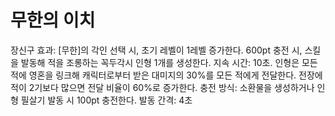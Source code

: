 # 무한의 이치

장신구 효과: [무한]의 각인 선택 시, 초기 레벨이 1레벨 증가한다. 600pt 충전 시, 스킬을 발동해 적을 조롱하는 꼭두각시 인형 1개를 생성한다. 지속 시간: 10초. 인형은 모든 적에 영혼을 링크해 캐릭터로부터 받은 대미지의 30%를 모든 적에게 전달한다. 전장에 적이 2기보다 많으면 전달 비율이 60%로 증가한다.
충전 방식: 소환물을 생성하거나 인형 필살기 발동 시 100pt 충전한다. 발동 간격: 4초
